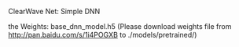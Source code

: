 

ClearWave Net: Simple DNN

the Weights: base_dnn_model.h5 (Please download weights file from http://pan.baidu.com/s/1i4POGXB to ./models/pretrained/)
